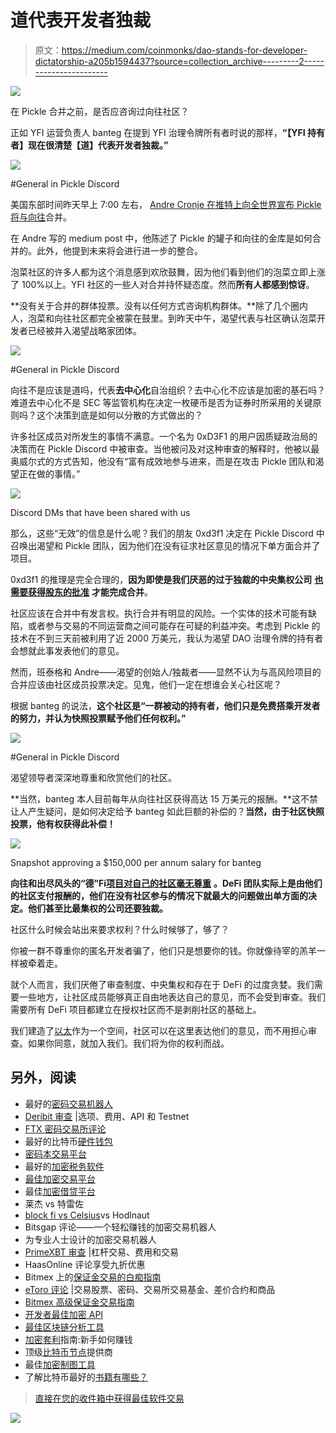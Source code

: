 # 道代表开发者独裁

> 原文：<https://medium.com/coinmonks/dao-stands-for-developer-dictatorship-a205b1594437?source=collection_archive---------2----------------------->

![](img/5edcd7975ab09fe8c0ad92741b40a2cf.png)

在 Pickle 合并之前，是否应咨询过向往社区？

正如 YFI 运营负责人 banteg 在提到 YFI 治理令牌所有者时说的那样，**“【YFI 持有者】现在很清楚【道】代表开发者独裁。”**

![](img/74a53d46fa0915f5574c279f0d222b57.png)

#General in Pickle Discord

美国东部时间昨天早上 7:00 左右， [Andre Cronje 在推特上向全世界宣布 Pickle 将与向往](https://twitter.com/AndreCronjeTech/status/1331210466727694338?s=20)合并。

在 Andre 写的 medium post 中，他陈述了 Pickle 的罐子和向往的金库是如何合并的。此外，他提到未来将会进行进一步的整合。

泡菜社区的许多人都为这个消息感到欢欣鼓舞，因为他们看到他们的泡菜立即上涨了 100%以上。YFI 社区的一些人对合并持怀疑态度。然而**所有人都感到惊讶**。

**没有关于合并的群体投票。没有以任何方式咨询机构群体。**除了几个圈内人，泡菜和向往社区都完全被蒙在鼓里。到昨天中午，渴望代表与社区确认泡菜开发者已经被并入渴望战略家团体。

![](img/cddd74e23af54be1e47dab7db0371997.png)

#General in Pickle Discord

向往不是应该是道吗，代表**去中心化**自治组织？去中心化不应该是加密的基石吗？难道去中心化不是 SEC 等监管机构在决定一枚硬币是否为证券时所采用的关键原则吗？这个决策到底是如何以分散的方式做出的？

许多社区成员对所发生的事情不满意。一个名为 0xD3F1 的用户因质疑政治局的决策而在 Pickle Discord 中被审查。当他被问及对这种审查的解释时，他被以最奥威尔式的方式告知，他没有“富有成效地参与进来，而是在攻击 Pickle 团队和渴望正在做的事情。”

![](img/9072c81172853b42524dbd08145bfd29.png)

Discord DMs that have been shared with us

那么，这些“无效”的信息是什么呢？我们的朋友 0xd3f1 决定在 Pickle Discord 中召唤出渴望和 Pickle 团队，因为他们在没有征求社区意见的情况下单方面合并了项目。

0xd3f1 的推理是完全合理的，**因为即使是我们厌恶的过于独裁的中央集权公司** [**也需要获得股东的批准**](https://www.investor.gov/introduction-investing/investing-basics/glossary/mergers#:~:text=Mergers%20are%20transactions%20involving%20the,shares%20of%20the%20target%20company.) **才能完成合并**。

社区应该在合并中有发言权。执行合并有明显的风险。一个实体的技术可能有缺陷，或者参与交易的不同运营商之间可能存在可疑的利益冲突。考虑到 Pickle 的技术在不到三天前被利用了近 2000 万美元，我认为渴望 DAO 治理令牌的持有者会想就此事发表他们的意见。

然而，班泰格和 Andre——渴望的创始人/独裁者——显然不认为与高风险项目的合并应该由社区成员投票决定。见鬼，他们一定在想谁会关心社区呢？

根据 banteg 的说法，**这个社区是“一群被动的持有者，他们只是免费搭乘开发者的努力，并认为快照投票赋予他们任何权利。”**

![](img/cf31f9cc00a0001ccd052bd28a818f9a.png)

#General in Pickle Discord

渴望领导者深深地尊重和欣赏他们的社区。

**当然，banteg 本人目前每年从向往社区获得高达 15 万美元的报酬。**这不禁让人产生疑问，是如何决定给予 banteg 如此巨额的补偿的？**当然，由于社区快照投票，他有权获得此补偿！**

![](img/12dcf63fac46456b740c3e089f114469.png)

Snapshot approving a $150,000 per annum salary for banteg

**向往和出尽风头的“德”Fi**[**项目对自己的社区毫无尊重**](/coinmonks/why-do-we-tolerate-censorship-in-defi-5582aaa33cd) **。DeFi 团队实际上是由他们的社区支付报酬的，他们在没有社区参与的情况下就最大的问题做出单方面的决定。他们甚至比最集权的公司还要独裁。**

社区什么时候会站出来要求权利？什么时候够了，够了？

你被一群不尊重你的匿名开发者骗了，他们只是想要你的钱。你就像待宰的羔羊一样被牵着走。

就个人而言，我们厌倦了审查制度、中央集权和存在于 DeFi 的过度贪婪。我们需要一些地方，让社区成员能够真正自由地表达自己的意见，而不会受到审查。我们需要所有 DeFi 项目都建立在授权社区而不是剥削社区的基础上。

我们建造了[以太](https://theether.io/)作为一个空间，社区可以在这里表达他们的意见，而不用担心审查。如果你同意，就加入我们。我们将为你的权利而战。

## 另外，阅读

*   最好的[密码交易机器人](/coinmonks/crypto-trading-bot-c2ffce8acb2a)
*   [Deribit 审查](/coinmonks/deribit-review-options-fees-apis-and-testnet-2ca16c4bbdb2) |选项、费用、API 和 Testnet
*   [FTX 密码交易所评论](/coinmonks/ftx-crypto-exchange-review-53664ac1198f)
*   最好的比特币[硬件钱包](/coinmonks/the-best-cryptocurrency-hardware-wallets-of-2020-e28b1c124069?source=friends_link&sk=324dd9ff8556ab578d71e7ad7658ad7c)
*   [密码本交易平台](/coinmonks/top-10-crypto-copy-trading-platforms-for-beginners-d0c37c7d698c)
*   最好的[加密税务软件](/coinmonks/best-crypto-tax-tool-for-my-money-72d4b430816b)
*   [最佳加密交易平台](/coinmonks/the-best-crypto-trading-platforms-in-2020-the-definitive-guide-updated-c72f8b874555)
*   最佳[加密借贷平台](/coinmonks/top-5-crypto-lending-platforms-in-2020-that-you-need-to-know-a1b675cec3fa)
*   莱杰 vs 特雷佐
*   [block fi vs Celsius](/coinmonks/blockfi-vs-celsius-vs-hodlnaut-8a1cc8c26630)vs Hodlnaut
*   Bitsgap 评论——一个轻松赚钱的加密交易机器人
*   为专业人士设计的加密交易机器人
*   [PrimeXBT 审查](/coinmonks/primexbt-review-88e0815be858) |杠杆交易、费用和交易
*   HaasOnline 评论享受九折优惠
*   Bitmex 上的[保证金交易的白痴指南](/coinmonks/the-idiots-guide-to-margin-trading-on-bitmex-dbbd7742c6fc?source=friends_link&sk=7bfa99d2a181142510c8442c8ddb0786)
*   [eToro 评论](/coinmonks/etoro-review-78807ddeb33c) |交易股票、密码、交易所交易基金、差价合约和商品
*   [Bitmex 高级保证金交易指南](/coinmonks/bitmex-advanced-margin-trading-guide-2270c195ce25?source=friends_link&sk=1d986cca731f5084b9a2db4a4bc4a7ad)
*   [开发者最佳加密 API](/coinmonks/best-crypto-apis-for-developers-5efe3a597a9f)
*   [最佳区块链分析工具](https://bitquery.io/blog/best-blockchain-analysis-tools-and-software)
*   [加密套利](/coinmonks/crypto-arbitrage-guide-how-to-make-money-as-a-beginner-62bfe5c868f6)指南:新手如何赚钱
*   顶级[比特币节点](https://blog.coincodecap.com/bitcoin-node-solutions)提供商
*   最佳[加密制图工具](/coinmonks/what-are-the-best-charting-platforms-for-cryptocurrency-trading-85aade584d80)
*   了解比特币最好的[书籍有哪些？](/coinmonks/what-are-the-best-books-to-learn-bitcoin-409aeb9aff4b)

> [直接在您的收件箱中获得最佳软件交易](https://coincodecap.com?utm_source=coinmonks)

[![](img/160ce73bd06d46c2250251e7d5969f9d.png)](https://coincodecap.com?utm_source=coinmonks)